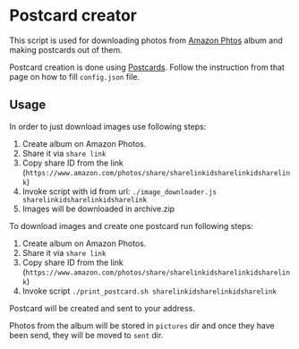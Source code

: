 # Postcard creator

This script is used for downloading photos from [Amazon Phtos](https://www.amazon.com/photos) album and making postcards out of them.

Postcard creation is done using [Postcards](https://github.com/abertschi/postcards). Follow the instruction from that page on how to 
fill `config.json` file.

## Usage

In order to just download images use following steps:

1. Create album on Amazon Photos.
2. Share it via `share link`
3. Copy share ID from the link (`https://www.amazon.com/photos/share/sharelinkidsharelinkidsharelink`)
4. Invoke script with id from url: `./image_downloader.js sharelinkidsharelinkidsharelink`
5. Images will be downloaded in archive.zip

To download images and create one postcard run following steps:
1. Create album on Amazon Photos.
2. Share it via `share link`
3. Copy share ID from the link (`https://www.amazon.com/photos/share/sharelinkidsharelinkidsharelink`)
4. Invoke script `./print_postcard.sh sharelinkidsharelinkidsharelink`

Postcard will be created and sent to your address.

Photos from the album will be stored in `pictures` dir and once they have been send, they will be moved to `sent` dir.



